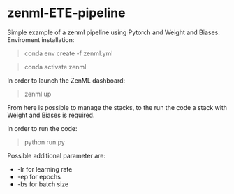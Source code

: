 # zenml-ETE-pipeline


Simple example of a zenml pipeline using Pytorch and Weight and Biases. Enviroment installation:

> conda env create -f zenml.yml

> conda activate zenml


In order to launch the ZenML dashboard:

> zenml up

From here is possible to manage the stacks, to the run the code a stack with Weight and Biases is required.


In order to run the code:

> python run.py

Possible additional parameter are:
- -lr for learning rate
- -ep for epochs
- -bs for batch size